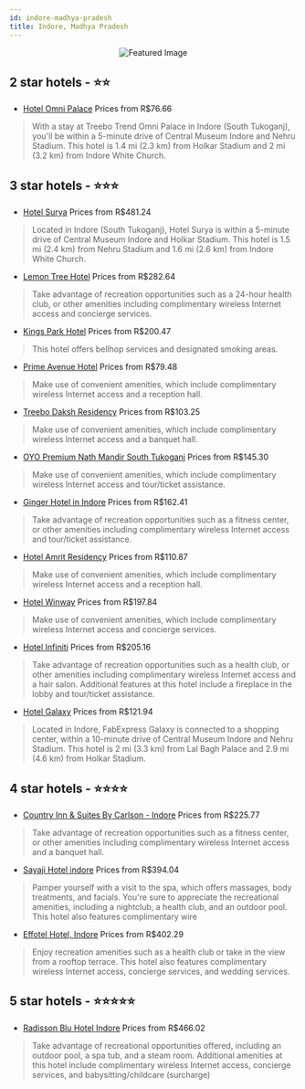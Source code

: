 ```yaml
---
id: indore-madhya-pradesh
title: Indore, Madhya Pradesh
---
```


<center><img src="https://i.travelapi.com/hotels/3000000/2600000/2593600/2593513/0bca00bf_b.jpg" alt="Featured Image" /></center>


##  2 star hotels - ⭐️⭐️

-    [Hotel Omni Palace](https://us.hurb.com/hotels/indore/hotel-omni-palace-JNP-JP973498?cmp=18055) Prices from R$76.66
   > With a stay at Treebo Trend Omni Palace in Indore (South Tukoganj), you'll be within a 5-minute drive of Central Museum Indore and Nehru Stadium. This hotel is 1.4 mi (2.3 km) from Holkar Stadium and 2 mi (3.2 km) from Indore White Church.

##  3 star hotels - ⭐️⭐️⭐️

-    [Hotel Surya](https://us.hurb.com/hotels/indore/hotel-surya-JNP-JP750660?cmp=18055) Prices from R$481.24
   > Located in Indore (South Tukoganj), Hotel Surya is within a 5-minute drive of Central Museum Indore and Holkar Stadium. This hotel is 1.5 mi (2.4 km) from Nehru Stadium and 1.6 mi (2.6 km) from Indore White Church.
-    [Lemon Tree Hotel](https://us.hurb.com/hotels/indore/lemon-tree-hotel-JNP-JP975866?cmp=18055) Prices from R$282.64
   > Take advantage of recreation opportunities such as a 24-hour health club, or other amenities including complimentary wireless Internet access and concierge services.
-    [Kings Park Hotel](https://us.hurb.com/hotels/indore/kings-park-hotel-JNP-JP830569?cmp=18055) Prices from R$200.47
   > This hotel offers bellhop services and designated smoking areas.
-    [Prime Avenue Hotel](https://us.hurb.com/hotels/indore/prime-avenue-hotel-JNP-JP825564?cmp=18055) Prices from R$79.48
   > Make use of convenient amenities, which include complimentary wireless Internet access and a reception hall.
-    [Treebo Daksh Residency](https://us.hurb.com/hotels/indore/treebo-daksh-residency-JNP-JP801492?cmp=18055) Prices from R$103.25
   > Make use of convenient amenities, which include complimentary wireless Internet access and a banquet hall.
-    [OYO Premium Nath Mandir South Tukoganj](https://us.hurb.com/hotels/indore/oyo-premium-nath-mandir-south-tukoganj-JNP-JP01431F?cmp=18055) Prices from R$145.30
   > Make use of convenient amenities, which include complimentary wireless Internet access and tour/ticket assistance.
-    [Ginger Hotel in Indore](https://us.hurb.com/hotels/indore/ginger-hotel-in-indore-JNP-JP061999?cmp=18055) Prices from R$162.41
   > Take advantage of recreation opportunities such as a fitness center, or other amenities including complimentary wireless Internet access and tour/ticket assistance.
-    [Hotel Amrit Residency](https://us.hurb.com/hotels/indore/hotel-amrit-residency-JNP-JP747466?cmp=18055) Prices from R$110.87
   > Make use of convenient amenities, which include complimentary wireless Internet access and a reception hall.
-    [Hotel Winway](https://us.hurb.com/hotels/indore/hotel-winway-JNP-JP972410?cmp=18055) Prices from R$197.84
   > Make use of convenient amenities, which include complimentary wireless Internet access and concierge services.
-    [Hotel Infiniti](https://us.hurb.com/hotels/indore/hotel-infiniti-JNP-JP973468?cmp=18055) Prices from R$205.16
   > Take advantage of recreation opportunities such as a health club, or other amenities including complimentary wireless Internet access and a hair salon. Additional features at this hotel include a fireplace in the lobby and tour/ticket assistance.
-    [Hotel Galaxy](https://us.hurb.com/hotels/indore/hotel-galaxy-JNP-JP825565?cmp=18055) Prices from R$121.94
   > Located in Indore, FabExpress Galaxy is connected to a shopping center, within a 10-minute drive of Central Museum Indore and Nehru Stadium. This hotel is 2 mi (3.3 km) from Lal Bagh Palace and 2.9 mi (4.6 km) from Holkar Stadium.

##  4 star hotels - ⭐️⭐️⭐️⭐️

-    [Country Inn & Suites By Carlson - Indore](https://us.hurb.com/hotels/indore/country-inn-suites-by-carlson-indore-JNP-JP155921?cmp=18055) Prices from R$225.77
   > Take advantage of recreation opportunities such as a fitness center, or other amenities including complimentary wireless Internet access and a banquet hall.
-    [Sayaji Hotel indore](https://us.hurb.com/hotels/indore/sayaji-hotel-indore-JNP-JP779221?cmp=18055) Prices from R$394.04
   > Pamper yourself with a visit to the spa, which offers massages, body treatments, and facials. You're sure to appreciate the recreational amenities, including a nightclub, a health club, and an outdoor pool. This hotel also features complimentary wire
-    [Effotel Hotel, Indore](https://us.hurb.com/hotels/indore/effotel-hotel-indore-JNP-JP104032?cmp=18055) Prices from R$402.29
   > Enjoy recreation amenities such as a health club or take in the view from a rooftop terrace. This hotel also features complimentary wireless Internet access, concierge services, and wedding services.

##  5 star hotels - ⭐️⭐️⭐️⭐️⭐️

-    [Radisson Blu Hotel Indore](https://us.hurb.com/hotels/indore/radisson-blu-hotel-indore-JNP-JP225939?cmp=18055) Prices from R$466.02
   > Take advantage of recreational opportunities offered, including an outdoor pool, a spa tub, and a steam room. Additional amenities at this hotel include complimentary wireless Internet access, concierge services, and babysitting/childcare (surcharge)
